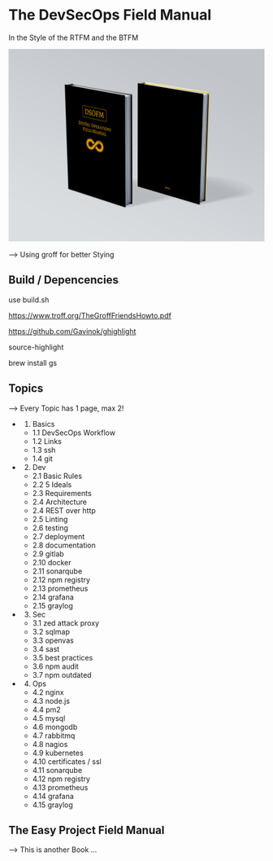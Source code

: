 # The DevSecOps Field Manual

In the Style of the RTFM and the BTFM

![alt text](assets/dsofm_2020_v2_book.png "Book Grafic")


--> Using groff for better Stying

## Build / Depencencies

use build.sh

https://www.troff.org/TheGroffFriendsHowto.pdf

https://github.com/Gavinok/ghighlight

source-highlight

brew install gs

## Topics

--> Every Topic has 1 page, max 2!

- 1. Basics
  - 1.1 DevSecOps Workflow
  - 1.2 Links
  - 1.3 ssh
  - 1.4 git
- 2. Dev
  - 2.1 Basic Rules
  - 2.2 5 Ideals
  - 2.3 Requirements
  - 2.4 Architecture
  - 2.4 REST over http
  - 2.5 Linting
  - 2.6 testing
  - 2.7 deployment
  - 2.8 documentation
  - 2.9 gitlab
  - 2.10 docker
  - 2.11 sonarqube
  - 2.12 npm registry
  - 2.13 prometheus
  - 2.14 grafana
  - 2.15 graylog
- 3. Sec
  - 3.1 zed attack proxy
  - 3.2 sqlmap
  - 3.3 openvas
  - 3.4 sast
  - 3.5 best practices
  - 3.6 npm audit
  - 3.7 npm outdated
- 4. Ops
  - 4.2 nginx
  - 4.3 node.js
  - 4.4 pm2
  - 4.5 mysql
  - 4.6 mongodb
  - 4.7 rabbitmq
  - 4.8 nagios
  - 4.9 kubernetes
  - 4.10 certificates / ssl
  - 4.11 sonarqube
  - 4.12 npm registry
  - 4.13 prometheus
  - 4.14 grafana
  - 4.15 graylog

## The Easy Project Field Manual

--> This is another Book ...